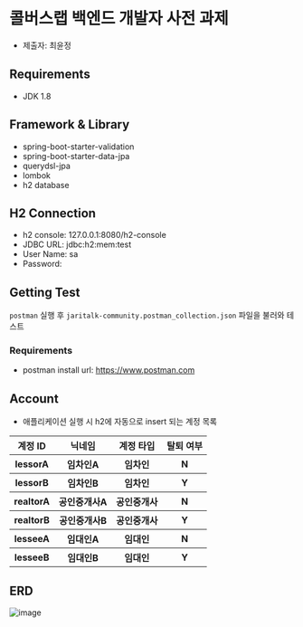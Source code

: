# 콜버스랩 백엔드 개발자 사전 과제

- 제출자: 최윤정

## Requirements

- JDK 1.8

## Framework & Library

- spring-boot-starter-validation
- spring-boot-starter-data-jpa
- querydsl-jpa
- lombok
- h2 database

## H2 Connection

- h2 console: 127.0.0.1:8080/h2-console
- JDBC URL: jdbc:h2:mem:test
- User Name: sa
- Password: 

## Getting Test

`postman` 실행 후 `jaritalk-community.postman_collection.json` 파일을 불러와 테스트

### Requirements

- postman install url: https://www.postman.com

## Account

- 애플리케이션 실행 시 h2에 자동으로 insert 되는 계정 목록

<table>
    <tr>
        <th>계정 ID</th>
        <th>닉네임</th>
        <th>계정 타입</th>
        <th>탈퇴 여부</th>
    </tr>
    <tr>
        <th>lessorA</th>
        <th>임차인A</th>
        <th>임차인</th>
        <th>N</th>
    </tr>
    <tr>
        <th>lessorB</th>
        <th>임차인B</th>
        <th>임차인</th>
        <th>Y</th>
    </tr>
    <tr>
        <th>realtorA</th>
        <th>공인중개사A</th>
        <th>공인중개사</th>
        <th>N</th>
    </tr>
    <tr>
        <th>realtorB</th>
        <th>공인중개사B</th>
        <th>공인중개사</th>
        <th>Y</th>
    </tr>
    <tr>
        <th>lesseeA</th>
        <th>임대인A</th>
        <th>임대인</th>
        <th>N</th>
    </tr>
    <tr>
        <th>lesseeB</th>
        <th>임대인B</th>
        <th>임대인</th>
        <th>Y</th>
    </tr>
</table>

## ERD

![image](https://user-images.githubusercontent.com/98807166/217239974-cef5eacc-aeb5-4dfb-b42e-283cd8e56bed.png)
